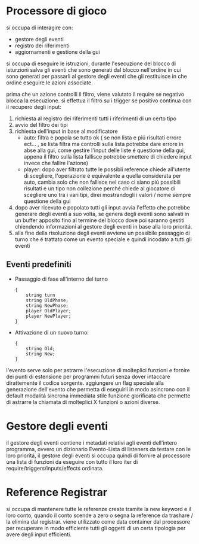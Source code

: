 # Processore di gioco
si occupa di interagire con:
- gestore degli eventi
- registro dei riferimenti 
- aggiornamenti e gestione della gui
  
si occupa di eseguire le istruzioni, durante l'esecuzione del blocco di isturzioni
salva gli eventi che sono generati dal blocco nell'ordine in cui sono generati
per passarli al gestore degli eventi che gli restituisce in che ordine eseguire 
le azioni associate.

prima che un azione controlli il filtro, viene valutato il require se negativo
blocca la esecuzione.
si effettua il filtro su i trigger se positivo continua con il recupero degli input:
1. richiesta al registro dei riferimenti tutti i riferimenti di un certo tipo
2. avvio del filtro dei tipi
3. richiesta dell'input in base al modificatore 
    - auto: filtra e popola se tutto ok ( se non lista e piú risultati errore ect... , se lista filtra ma controlli sulla lista potrebbe dare errore in abse alla gui, come gestire l'input delle liste é questione della gui, appena il filtro sulla lista fallisce potrebbe smettere di chiedere input invece che fallire l'azione)
    - player: dopo aver filtrato tutte le possibli reference chiede all'utente di scegliere, l'operazione é equivalente a quella considerata per auto, cambia solo che non fallisce nel caso ci siano piú possibili risultati e un tipo non collezione perché chiede al giocatore di scegliere uno tra i vari tipi, direi mostrandogli i valori / nome sempre questione della gui
4. dopo aver ricevuto e popolato tutti gli input avvia l'effetto che potrebbe generare degli eventi a suo volta, se genera degli eventi sono salvati in un buffer apposito fino al termine del blocco dove poi saranno 
gestiti chiendendo informazioni al gestore degli eventi in base alla loro prioritá. 
5. alla fine della risoluzione degli eventi avviene un possibile passaggio di turno che é trattato come un evento speciale e quindi incodato a tutti gli eventi 

## Eventi predefiniti
- Passaggio di fase all'interno del turno
    ```
    {
        string turn
        string OldPhase;
        string NewPhase;
        player OldPlayer;
        player NewPlayer;
    }
    ```
- Attivazione di un nuovo turno: 
    ```
    {
        string Old;
        string New;
    }
    ```

l'evento serve solo per astrarre l'esecuzione di molteplici funzioni e fornire dei punti di estensione per 
programmi futuri senza dover intaccare dirattemente il codice sorgente.
aggiungere un flag speciale alla generazione dell'evento che permetta di eseguirli in modo asincrono con il 
default modalitá sincrona immediata stile funzione glorificata che permette di astrarre la chiamata di molteplici X funzioni o azioni diverse.

# Gestore degli eventi
il gestore degli eventi contiene i metadati relativi agli eventi dell'intero programma, 
ovvero un dizionario Evento-Lista di listeners da testare con le loro prioritá, 
il gestore degli eventi si occupa quindi di fornire al processore una lista di funzioni da eseguire
con tutto il loro iter di require/triggers/inputs/effects ordinata.

# Reference Registrar
si occupa di mantenere tutte le referenze create tramite la new keyword e il loro conto, quando 
il conto scende a zero o segna la reference da trashare / la elimina dal registrar.
viene utilizzato come data container dal processore per recuperare in modo efficiente tutti gli oggetti 
di un certa tipologia per avere degli input efficienti.